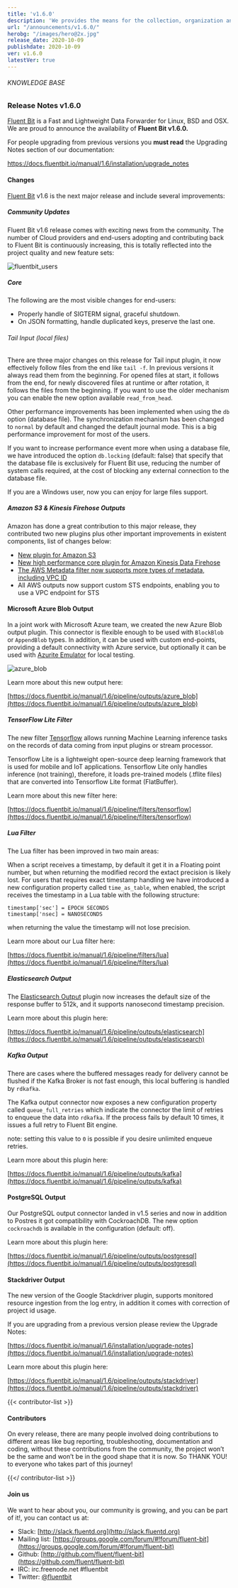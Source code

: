 ```yaml
---
title: 'v1.6.0'
description: 'We provides the means for the collection, organization and computerized retrieval of knowledge and Lightweight Data Forwarder for Linux, BSD and OSX. We are proud to announce the availability of Fluent Bit v1.6.0.'
url: "/announcements/v1.6.0/"
herobg: "/images/hero@2x.jpg"
release_date: 2020-10-09
publishdate: 2020-10-09
ver: v1.6.0
latestVer: true
---
```



###### KNOWLEDGE BASE

### Release Notes v1.6.0

[Fluent Bit](https://fluentbit.io/) is a Fast and Lightweight Data Forwarder for Linux, BSD and OSX. We are proud to announce the availability of **Fluent Bit v1.6.0.**

For people upgrading from previous versions you **must read** the Upgrading Notes section of our documentation:

https://docs.fluentbit.io/manual/1.6/installation/upgrade_notes

#### Changes

[Fluent Bit](https://fluentbit.io) v1.6 is the next major release and include several improvements:

##### Community Updates

Fluent Bit v1.6 release comes with exciting news from the community. The number of Cloud providers and end-users adopting and contributing back to Fluent Bit is continuously increasing, this is totally reflected into the project quality and new feature sets:

![fluentbit_users](/images/fluentbit_users.png)

##### Core

The following are the most visible changes for end-users:

* Properly handle of SIGTERM signal, graceful shutdown.
* On JSON formatting, handle duplicated keys, preserve the last one.

###### Tail Input (local files)

There are three major changes on this release for Tail input plugin, it now effectively follow files from the end like `tail -f`. In previous versions it always read them from the beginning. For opened files at start, it follows from the end, for newly discovered files at runtime or after rotation, it follows the files from the beginning. If you want to use the older mechanism you can enable the new option available `read_from_head`.

Other performance improvements has been implemented when using the `db` option (database file). The synchronization mechanism has been changed to `normal` by default and changed the default journal mode. This is a big performance improvement for most of the users.

If you want to increase performance event more when using a database file, we have introduced the option `db.locking` (default: false) that specify that the database file is exclusively for Fluent Bit use, reducing the number of system calls required, at the cost of blocking any external connection to the database file.

If you are a Windows user, now you can enjoy for large files support.

##### Amazon S3 & Kinesis Firehose Outputs

Amazon has done a great contribution to this major release, they contributed two new plugins plus other important improvements in existent components, list of changes below:

* [New plugin for Amazon S3](https://docs.fluentbit.io/manual/1.6/pipeline/outputs/s3)
* [New high performance core plugin for Amazon Kinesis Data Firehose](https://docs.fluentbit.io/manual/1.6/pipeline/outputs/firehose)
* [The AWS Metadata filter now supports more types of metadata, including VPC ID](https://docs.fluentbit.io/manual/1.6/pipeline/filters/aws-metadata)
* All AWS outputs now support custom STS endpoints, enabling you to use a VPC endpoint for STS

#### Microsoft Azure Blob Output

In a joint work with Microsoft Azure team, we created the new Azure Blob output plugin. This connector is flexible enough to be used with `BlockBlob` or `AppendBlob` types. In addition, it can be used with custom end-points, providing a default connectivity with Azure service, but optionally it can be used with [Azurite Emulator](https://docs.microsoft.com/en-us/azure/storage/common/storage-use-azurite) for local testing.

![azure_blob](/images/azure_blob.png)

Learn more about this new output here:

[https://docs.fluentbit.io/manual/1.6/pipeline/outputs/azure_blob](https://docs.fluentbit.io/manual/1.6/pipeline/outputs/azure_blob)

##### TensorFlow Lite Filter

The new filter [Tensorflow](https://docs.fluentbit.io/manual/1.6/pipeline/filters/tensorflow) allows running Machine Learning inference tasks on the records of data coming from input plugins or stream processor.

Tensorflow Lite is a lightweight open-source deep learning framework that is used for mobile and IoT applications. Tensorflow Lite only handles inference (not training), therefore, it loads pre-trained models (.tflite files) that are converted into Tensorflow Lite format (FlatBuffer).

Learn more about this new filter here:

[https://docs.fluentbit.io/manual/1.6/pipeline/filters/tensorflow](https://docs.fluentbit.io/manual/1.6/pipeline/filters/tensorflow)

##### Lua Filter

The Lua filter has been improved in two main areas:

When a script receives a timestamp, by default it get it in a Floating point number, but when returning the modified record the extact precision is likely lost. For users that requires exact timestamp handling we have introduced a new configuration property called `time_as_table`, when enabled, the script receives the timestamp in a Lua table with the following structure:

```
timestamp['sec'] = EPOCH SECONDS
timestamp['nsec] = NANOSECONDS
```

when returning the value the timestamp will not lose precision.

Learn more about our Lua filter here:

[https://docs.fluentbit.io/manual/1.6/pipeline/filters/lua](https://docs.fluentbit.io/manual/1.6/pipeline/filters/lua)

##### Elasticsearch Output

The [Elasticsearch Output](https://docs.fluentbit.io/manual/1.6/pipeline/outputs/elasticsearch/) plugin now increases the default size of the response buffer to 512k, and it supports nanosecond timestamp precision.

Learn more about this plugin here:

[https://docs.fluentbit.io/manual/1.6/pipeline/outputs/elasticsearch](https://docs.fluentbit.io/manual/1.6/pipeline/outputs/elasticsearch)

##### Kafka Output

There are cases where the buffered messages ready for delivery cannot be flushed if the Kafka Broker is not fast enough, this local buffering is handled by `rdkafka`.

The Kafka output connector now exposes a new configuration property called `queue_full_retries` which indicate the connector the limit of retries to enqueue the data into `rdkafka`. If the process fails by default 10 times, it issues a full retry to Fluent Bit engine.

note: setting this value to `0` is possible if you desire unlimited enqueue retries.

Learn more about this plugin here:

[https://docs.fluentbit.io/manual/1.6/pipeline/outputs/kafka](https://docs.fluentbit.io/manual/1.6/pipeline/outputs/kafka)

#### PostgreSQL Output

Our PostgreSQL output connector landed in v1.5 series and now in addition to Postres it got compatibility with CockroachDB. The new option `cockroachdb` is available in the configuration (default: off).

Learn more about this plugin here:

[https://docs.fluentbit.io/manual/1.6/pipeline/outputs/postgresql](https://docs.fluentbit.io/manual/1.6/pipeline/outputs/postgresql)

#### Stackdriver Output

The new version of the Google Stackdriver plugin, supports monitored resource ingestion from the log entry, in addition it comes with correction of project id usage.

If you are upgrading from a previous version please review the Upgrade Notes:

[https://docs.fluentbit.io/manual/1.6/installation/upgrade-notes](https://docs.fluentbit.io/manual/1.6/installation/upgrade-notes)

Learn more about this plugin here:

[https://docs.fluentbit.io/manual/1.6/pipeline/outputs/stackdriver](https://docs.fluentbit.io/manual/1.6/pipeline/outputs/stackdriver)

{{< contributor-list >}}

#### Contributors

On every release, there are many people involved doing contributions to different areas like bug reporting, troubleshooting, documentation and coding, without these contributions from the community, the project won’t be the same and won’t be in the good shape that it is now. So THANK YOU! to everyone who takes part of this journey!

{{</ contributor-list >}}


#### Join us

We want to hear about you, our community is growing, and you can be part of it!, you can contact us at:

* Slack: [http://slack.fluentd.org](http://slack.fluentd.org)
* Mailing list: [https://groups.google.com/forum/#!forum/fluent-bit](https://groups.google.com/forum/#!forum/fluent-bit)
* Github: [http://github.com/fluent/fluent-bit](https://github.com/fluent/fluent-bit)
* IRC: irc.freenode.net #fluentbit
* Twitter: [@fluentbit](https://twitter.com/fluentbit)